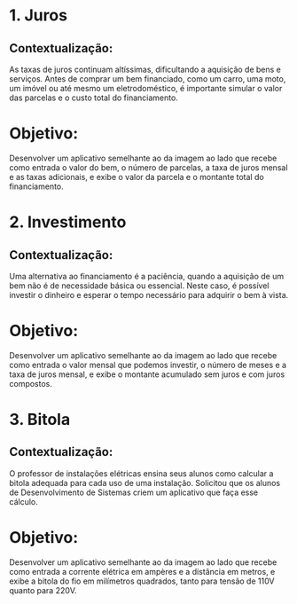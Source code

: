 # 1. Juros
## Contextualização: 

As taxas de juros continuam altíssimas, dificultando a aquisição de bens e serviços. Antes de comprar um bem financiado, como um carro, uma moto, um imóvel ou até mesmo um eletrodoméstico, é importante simular o valor das parcelas e o custo total do financiamento.
# Objetivo:
Desenvolver um aplicativo semelhante ao da imagem ao lado que recebe como entrada o valor do bem, o número de parcelas, a taxa de juros mensal e as taxas adicionais, e exibe o valor da parcela e o montante total do financiamento.



# 2. Investimento

## Contextualização: 

Uma alternativa ao financiamento é a paciência, quando a aquisição de um bem não é de necessidade básica ou essencial. Neste caso, é possível investir o dinheiro e esperar o tempo necessário para adquirir o bem à vista.
# Objetivo:
Desenvolver um aplicativo semelhante ao da imagem ao lado que recebe como entrada o valor mensal que podemos investir, o número de meses e a taxa de juros mensal, e exibe o montante acumulado sem juros e com juros compostos.



# 3. Bitola

## Contextualização:

O professor de instalações elétricas ensina seus alunos como calcular a bitola adequada para cada uso de uma instalação. Solicitou que os alunos de Desenvolvimento de Sistemas criem um aplicativo que faça esse cálculo.
# Objetivo:
Desenvolver um aplicativo semelhante ao da imagem ao lado que recebe como entrada a corrente elétrica em ampères e a distância em metros, e exibe a bitola do fio em milímetros quadrados, tanto para tensão de 110V quanto para 220V.
